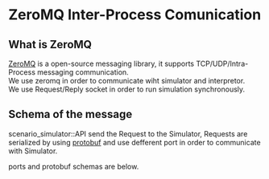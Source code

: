# ZeroMQ Inter-Process Comunication
## What is ZeroMQ
[ZeroMQ](https://zeromq.org/) is a open-source messaging library, it supports TCP/UDP/Intra-Process messaging communication.  
We use zeromq in order to communicate wiht simulator and interpretor.  
We use Request/Reply socket in order to run simulation synchronously.  

## Schema of the message
scenario_simulator::API send the Request to the Simulator, Requests are serialized by using [protobuf](https://developers.google.com/protocol-buffers) and use defferent port in order to communicate with Simulator.  

ports and protobuf schemas are below.  

